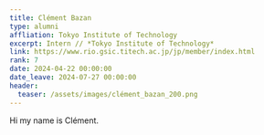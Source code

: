 ```yaml
---
title: Clément Bazan
type: alumni
affliation: Tokyo Institute of Technology
excerpt: Intern // *Tokyo Institute of Technology*
link: https://www.rio.gsic.titech.ac.jp/jp/member/index.html
rank: 7
date: 2024-04-22 00:00:00
date_leave: 2024-07-27 00:00:00
header:
  teaser: /assets/images/clément_bazan_200.png
---
```


Hi my name is Clément.
